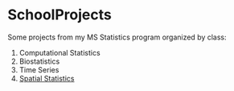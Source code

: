 # SchoolProjects
Some projects from my MS Statistics program organized by class:

1. Computational Statistics
2. Biostatistics
3. Time Series
4. [Spatial Statistics](https://github.com/lgjohnson/SchoolProjects/Spatial%20Analysis)
